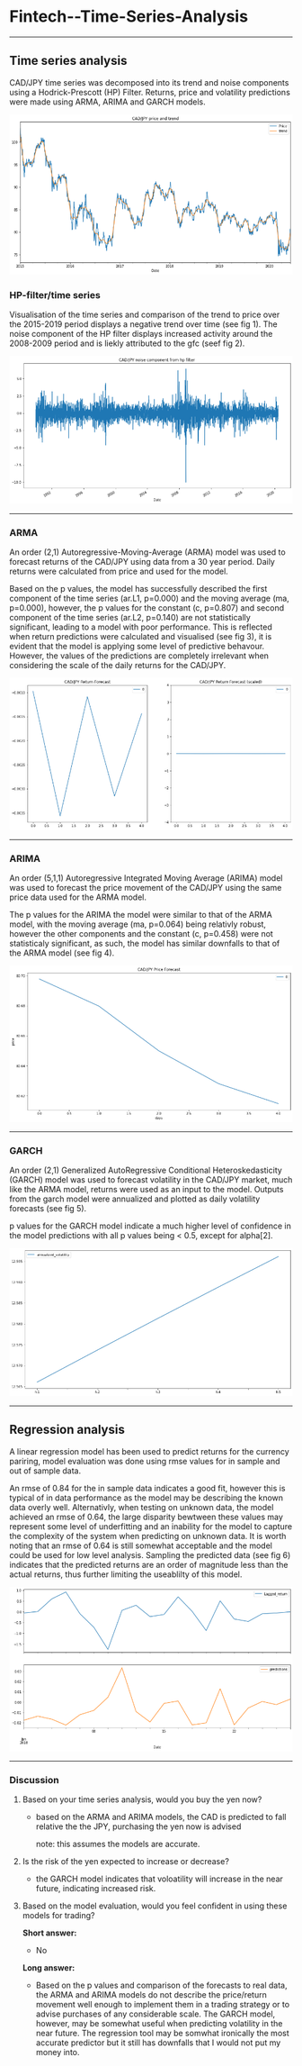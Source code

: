 # Fintech--Time-Series-Analysis

---
## Time series analysis

CAD/JPY time series was decomposed into its trend and noise components using a Hodrick-Prescott (HP) Filter. Returns, price and volatility predictions were made using ARMA, ARIMA and GARCH models.

![fig2](Resources/price_hp_trend.png)
### HP-filter/time series

Visualisation of the time series and comparison of the trend to price over the 2015-2019 period displays a negative trend over time (see fig 1). The noise component of the HP filter displays increased activity around the 2008-2009 period and is liekly attributed to the gfc (seef fig 2). 

![fig3](Resources/hp_noise.png)

---
### ARMA

An order (2,1) Autoregressive-Moving-Average (ARMA) model was used to forecast returns of the CAD/JPY using data from a 30 year period. Daily returns were calculated from price and used for the model.

Based on the p values, the model has successfully described the first component of the time series (ar.L1, p=0.000) and the moving average (ma, p=0.000), however, the p values for the constant (c, p=0.807) and second component of the time series (ar.L2, p=0.140) are not statistically significant, leading to a model with poor performance. This is reflected when return predictions were calculated and visualised (see fig 3), it is evident that the model is applying some level of predictive behavour. However, the values of the predictions are completely irrelevant when considering the scale of the daily returns for the CAD/JPY.

![fig4](Resources/ARMA_predictions.png)

---
### ARIMA

An order (5,1,1) Autoregressive Integrated Moving Average (ARIMA) model was used to forecast the price movement of the CAD/JPY using the same price data used for the ARMA model. 

The p values for the ARIMA the model were similar to that of the ARMA model, with the moving average (ma, p=0.064) being relativly robust, however the other components and the constant (c, p=0.458) were not statisticaly significant, as such, the model has similar downfalls to that of the ARMA model (see fig 4).

![fig5](Resources/ARIMA_predictions.png)

---
### GARCH

An order (2,1) Generalized AutoRegressive Conditional Heteroskedasticity (GARCH) model was used to forecast volatility in the CAD/JPY market, much like the ARMA model, returns were used as an input to the model. Outputs from the garch model were annualized and plotted as daily volatility forecasts (see fig 5).

p values for the GARCH model indicate a much higher level of confidence in the model predictions with all p values being < 0.5, except for alpha[2]. 

![fig6](Resources/GARCH_predictions.png)

---
## Regression analysis

A linear regression model has been used to predict returns for the currency pariring, model evaluation was done using rmse values for in sample and out of sample data.

An rmse of 0.84 for the in sample data indicates a good fit, however this is typical of in data performance as the model may be describing the known data overly well. Alternativly, when testing on unknown data, the model achieved an rmse of 0.64, the large disparity bewtween these values may represent some level of underfitting and an inability for the model to capture the complexity of the system when predicting on unknown data. It is worth noting that an rmse of 0.64 is still somewhat acceptable and the model could be used for low level analysis.  Sampling the predicted data (see fig 6) indicates that the predicted returns are an order of magnitude less than the actual returns, thus further limiting the useablilty of this model.

![fig1](Resources/Regression_predictions.png)

---
### Discussion

1. Based on your time series analysis, would you buy the yen now?

    - based on the ARMA and ARIMA models, the CAD is predicted to fall relative the the JPY, purchasing the yen now is advised
    
        note: this assumes the models are accurate.

2. Is the risk of the yen expected to increase or decrease?
    - the GARCH model indicates that voloatility will increase in the near future, indicating increased risk.


3. Based on the model evaluation, would you feel confident in using these models for trading?

    **Short answer:**
    - No

    **Long answer:**

    - Based on the p values and comparison of the forecasts to real data, the ARMA and ARIMA models do not describe the price/return movement well enough to implement them in a trading strategy or to advise purchases of any considerable scale. The GARCH model, however, may be somewhat useful when predicting volatility in the near future. The regression tool may be somwhat ironically the most accurate predictor but it still has downfalls that I would not put my money into.
